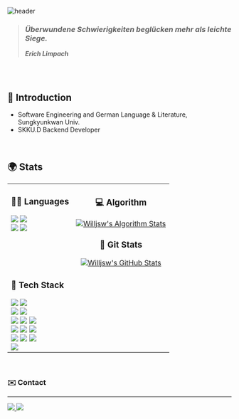 
![header](https://capsule-render.vercel.app/api?type=waving&color=4682b4&height=200&width=50000&section=header&text=🐻‍❄️Sunwoo's%20Github&fontSize=40&fontAlign=70&fontColor=f5f5f5)


>  ### **_Überwundene Schwierigkeiten beglücken mehr als leichte Siege._**
> **_Erich Limpach_**

<br/>
<br/>

## 🚀 Introduction

- Software Engineering and German Language & Literature, Sungkyunkwan Univ.
- SKKU.D Backend Developer
  
<br/>

## 🌍 Stats

<div align="left">
  <table>
    <tr>
      <td>
        <h3>🧑‍💻 Languages</h3>
        <img src="https://img.shields.io/badge/Java-007396?style=for-the-badge&logo=java&logoColor=white"/>
        <img src="https://img.shields.io/badge/Python-3776AB?style=for-the-badge&logo=python&logoColor=white"/>
        <br/>
        <img src="https://img.shields.io/badge/JavaScript-323330?style=for-the-badge&logo=javascript&logoColor=F7DF1E"/>
        <img src="https://img.shields.io/badge/C++-00599C?style=for-the-badge&logo=cplusplus&logoColor=white"/>
        <br/>
        <br/>
        <br/>
        <br/>
        <br/>
        <h3>🧰 Tech Stack</h3>
        <img src="https://img.shields.io/badge/Spring_Boot-6DB33F?style=for-the-badge&logo=springboot&logoColor=white"/>
        <img src="https://img.shields.io/badge/Spring_Cloud-6DB33F?style=for-the-badge&logo=spring&logoColor=white"/>
        <br/>
        <img src="https://img.shields.io/badge/Spring_Security-6DB33F?style=for-the-badge&logo=spring&logoColor=white"/>
        <img src="https://img.shields.io/badge/JPA-007396?style=for-the-badge&logo=hibernate&logoColor=white"/>
        <br/>
        <img src="https://img.shields.io/badge/MySQL-4479A1?style=for-the-badge&logo=mysql&logoColor=white"/>
        <img src="https://img.shields.io/badge/MariaDB-003B57?style=for-the-badge&logo=mariadb&logoColor=white"/>
        <img src="https://img.shields.io/badge/Redis-DC382D?style=for-the-badge&logo=redis&logoColor=white"/>
        <br/>
        <img src="https://img.shields.io/badge/React-61DAFB?style=for-the-badge&logo=react&logoColor=black"/>
        <img src="https://img.shields.io/badge/HTML5-E34F26?style=for-the-badge&logo=html5&logoColor=white"/>
        <img src="https://img.shields.io/badge/CSS-1572B6?style=for-the-badge&logo=css3&logoColor=white"/>
        <br/>
        <img src="https://img.shields.io/badge/AWS-232F3E?style=for-the-badge&logo=amazonaws&logoColor=white"/>
        <img src="https://img.shields.io/badge/Docker-2496ED?style=for-the-badge&logo=docker&logoColor=white"/>
        <img src="https://img.shields.io/badge/Ubuntu-E95420?style=for-the-badge&logo=ubuntu&logoColor=white"/>
        <br/>
        <img src="https://img.shields.io/badge/PyTorch-EE4C2C?style=for-the-badge&logo=pytorch&logoColor=white"/>
      </td>
      <td style="vertical-align: top; text-align: center;">
        <div>
           <h3>💻 Algorithm</h3>
          <a href="https://solved.ac/willjsw">
            <img src="http://mazassumnida.wtf/api/v2/generate_badge?boj=willjsw" alt="Willjsw's Algorithm Stats" />
          </a>
        </div>
        <div style="margin-top: 10px;">
           <h3>🐙 Git Stats</h3>
          <a href="https://github.com/willjsw/github-readme-stats">
            <img src="https://github-readme-stats.vercel.app/api?username=willjsw&theme=tokyonight" alt="Willjsw's GitHub Stats" />
          </a>
        </div>
      </td>
    </tr>
  </table>
</div>

<br/>

### ✉️ Contact
<hr/>
<span>
  <a href="mailto:sunwoo1137@gmail.com">
    <img src="https://img.shields.io/badge/Gmail-D14836?style=plastic&logo=Gmail&logoColor=white"/>
  </a>
  <a href="https://velog.io/@willjsw">
    <img src="https://img.shields.io/badge/Velog-20C997?style=plastic&logo=Velog&logoColor=white"/>
  </a>
</span>

